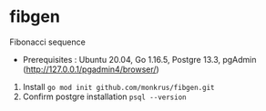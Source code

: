 # fibgen
Fibonacci sequence 

* Prerequisites : Ubuntu 20.04, Go 1.16.5, Postgre 13.3, pgAdmin (http://127.0.0.1/pgadmin4/browser/)


1. Install `go mod init github.com/monkrus/fibgen.git` 
2. Confirm postgre installation `psql --version`






